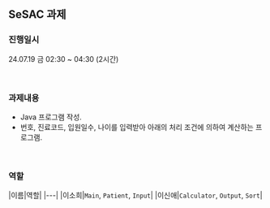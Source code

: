 ## SeSAC 과제

### 진행일시

24.07.19 금 02:30 ~ 04:30 (2시간)

<br>

### 과제내용

* Java 프로그램 작성.
*  번호, 진료코드, 입원일수, 나이를 입력받아 아래의 처리 조건에 의하여 계산하는 프로그램.

<br>

### 역할

|이름|역할|
|---|
|이소희|`Main`, `Patient`, `Input`|
|이신애|`Calculator`, `Output`, `Sort`|
